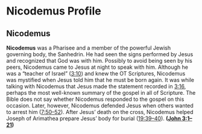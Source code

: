 # Nicodemus Profile

## Nicodemus

**Nicodemus** was a Pharisee and a member of the powerful Jewish governing body, the Sanhedrin. He had seen the signs performed by Jesus and recognized that God was with him. Possibly to avoid being seen by his peers, Nicodemus came to Jesus at night to speak with him. Although he was a “teacher of Israel” ([3:10](https://www.esv.org/John+3%3A10/)) and knew the OT Scriptures, Nico­demus was mystified when Jesus told him that he must be born again. It was while talking with Nicodemus that Jesus made the statement recorded in [3:16](https://www.esv.org/John+3%3A16/), perhaps the most well-known summary of the gospel in all of Scripture. The Bible does not say whether Nicodemus responded to the gospel on this occasion. Later, however, Nicodemus defended Jesus when others wanted to arrest him ([7:50–52](https://www.esv.org/John+7%3A50%E2%80%9352/)). After Jesus’ death on the cross, Nicodemus helped Joseph of Arimathea prepare Jesus’ body for burial ([19:39–40](https://www.esv.org/John+19%3A39%E2%80%9340/)). **([John 3:1–21](https://www.esv.org/John+3%3A1%E2%80%9321/))**

